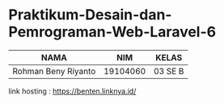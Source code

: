 # Praktikum-Desain-dan-Pemrograman-Web-Laravel-6

| NAMA | NIM | KELAS
|--|--|--|
| Rohman Beny Riyanto  | 19104060 | 03 SE B



link hosting : https://benten.linknya.id/
